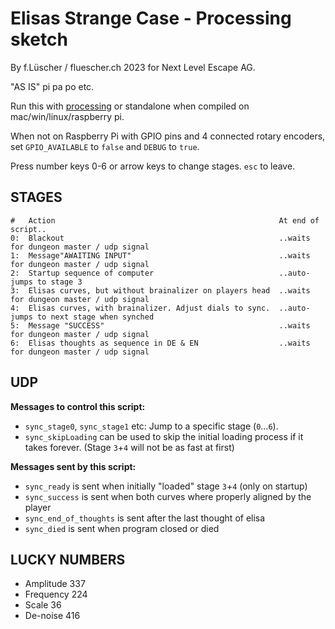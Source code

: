 # Elisas Strange Case - Processing sketch 


By f.Lüscher / fluescher.ch 2023 for Next Level Escape AG.

"AS IS" pi pa po etc.

Run this with [processing](http://processing.org/download) or standalone when compiled on mac/win/linux/raspberry pi.

When not on Raspberry Pi with GPIO pins and 4 connected rotary encoders,
  set `GPIO_AVAILABLE` to `false` and `DEBUG` to `true`.

Press number keys 0-6 or arrow keys to change stages.
`esc` to leave.

## STAGES
```
#   Action                                                  At end of script..
0:  Blackout                                                ..waits for dungeon master / udp signal
1:  Message"AWAITING INPUT"                                 ..waits for dungeon master / udp signal
2:  Startup sequence of computer                            ..auto-jumps to stage 3
3:  Elisas curves, but without brainalizer on players head  ..waits for dungeon master / udp signal
4:  Elisas curves, with brainalizer. Adjust dials to sync.  ..auto-jumps to next stage when synched
5:  Message "SUCCESS"                                       ..waits for dungeon master / udp signal
6:  Elisas thoughts as sequence in DE & EN                  ..waits for dungeon master / udp signal
```

## UDP
**Messages to control this script:**
- `sync_stage0`, `sync_stage1` etc: Jump to a specific stage (`0`...`6`).
- `sync_skipLoading` can be used to skip the initial loading process if it takes forever. (Stage `3`+`4` will not be as fast at first)

**Messages sent by this script:**
- `sync_ready` is sent when initially "loaded" stage `3`+`4` (only on startup)
- `sync_success` is sent when both curves where properly aligned by the player
- `sync_end_of_thoughts` is sent after the last thought of elisa
- `sync_died` is sent when program closed or died

## LUCKY NUMBERS
- Amplitude  337
- Frequency  224
- Scale      36
- De-noise   416
